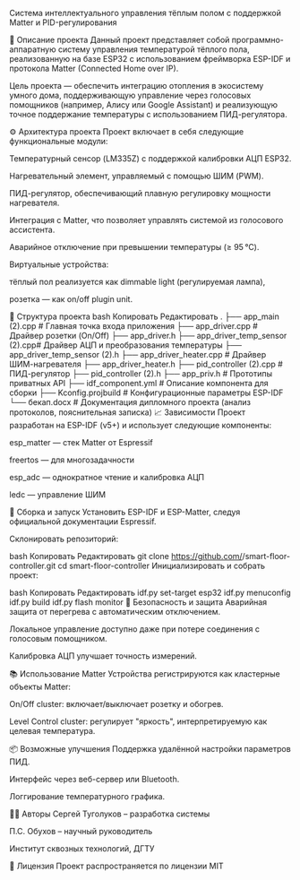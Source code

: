 Система интеллектуального управления тёплым полом с поддержкой Matter и PID-регулирования

📌 Описание проекта
Данный проект представляет собой программно-аппаратную систему управления температурой тёплого пола, реализованную на базе ESP32 с использованием фреймворка ESP-IDF и протокола Matter (Connected Home over IP).

Цель проекта — обеспечить интеграцию отопления в экосистему умного дома, поддерживающую управление через голосовых помощников (например, Алису или Google Assistant) и реализующую точное поддержание температуры с использованием ПИД-регулятора.

⚙️ Архитектура проекта
Проект включает в себя следующие функциональные модули:

Температурный сенсор (LM335Z) с поддержкой калибровки АЦП ESP32.

Нагревательный элемент, управляемый с помощью ШИМ (PWM).

ПИД-регулятор, обеспечивающий плавную регулировку мощности нагревателя.

Интеграция с Matter, что позволяет управлять системой из голосового ассистента.

Аварийное отключение при превышении температуры (≥ 95 °C).

Виртуальные устройства:

тёплый пол реализуется как dimmable light (регулируемая лампа),

розетка — как on/off plugin unit.

🧩 Структура проекта
bash
Копировать
Редактировать
.
├── app_main (2).cpp               # Главная точка входа приложения
├── app_driver.cpp                 # Драйвер розетки (On/Off)
├── app_driver.h
├── app_driver_temp_sensor (2).cpp# Драйвер АЦП и преобразования температуры
├── app_driver_temp_sensor (2).h
├── app_driver_heater.cpp         # Драйвер ШИМ-нагревателя
├── app_driver_heater.h
├── pid_controller (2).cpp        # ПИД-регулятор
├── pid_controller (2).h
├── app_priv.h                    # Прототипы приватных API
├── idf_component.yml             # Описание компонента для сборки
├── Kconfig.projbuild             # Конфигурационные параметры ESP-IDF
└── бекап.docx                    # Документация дипломного проекта (анализ протоколов, пояснительная записка)
📈 Зависимости
Проект разработан на ESP-IDF (v5+) и использует следующие компоненты:

esp_matter — стек Matter от Espressif

freertos — для многозадачности

esp_adc — однократное чтение и калибровка АЦП

ledc — управление ШИМ

🔧 Сборка и запуск
Установить ESP-IDF и ESP-Matter, следуя официальной документации Espressif.

Склонировать репозиторий:

bash
Копировать
Редактировать
git clone https://github.com/<your-org>/smart-floor-controller.git
cd smart-floor-controller
Инициализировать и собрать проект:

bash
Копировать
Редактировать
idf.py set-target esp32
idf.py menuconfig
idf.py build
idf.py flash monitor
🚨 Безопасность и защита
Аварийная защита от перегрева с автоматическим отключением.

Локальное управление доступно даже при потере соединения с голосовым помощником.

Калибровка АЦП улучшает точность измерений.

📚 Использование Matter
Устройства регистрируются как кластерные объекты Matter:

On/Off cluster: включает/выключает розетку и обогрев.

Level Control cluster: регулирует "яркость", интерпретируемую как целевая температура.

📦 Возможные улучшения
Поддержка удалённой настройки параметров ПИД.

Интерфейс через веб-сервер или Bluetooth.

Логгирование температурного графика.

👨‍💻 Авторы
Сергей Туголуков – разработка системы

П.С. Обухов – научный руководитель

Институт сквозных технологий, ДГТУ

📄 Лицензия
Проект распространяется по лицензии MIT
